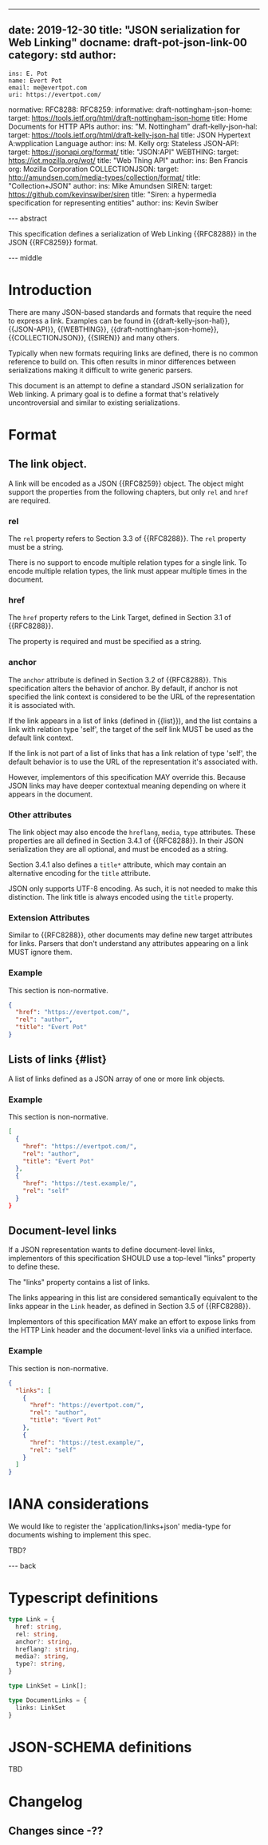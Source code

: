 ---
date: 2019-12-30
title: "JSON serialization for Web Linking"
docname: draft-pot-json-link-00
category: std
author:
 -
    ins: E. Pot
    name: Evert Pot
    email: me@evertpot.com
    uri: https://evertpot.com/
normative:
  RFC8288:
  RFC8259:
informative:
  draft-nottingham-json-home:
    target: https://tools.ietf.org/html/draft-nottingham-json-home
    title: Home Documents for HTTP APIs
    author:
      ins: "M. Nottingham"
  draft-kelly-json-hal:
    target: https://tools.ietf.org/html/draft-kelly-json-hal
    title: JSON Hypertext A:wpplication Language
    author:
      ins: M. Kelly
      org: Stateless
  JSON-API:
    target: https://jsonapi.org/format/
    title: "JSON:API"
  WEBTHING:
    target: https://iot.mozilla.org/wot/
    title: "Web Thing API"
    author: 
      ins: Ben Francis
      org: Mozilla Corporation
  COLLECTIONJSON:
    target: http://amundsen.com/media-types/collection/format/
    title: "Collection+JSON"
    author:
      ins: Mike Amundsen
  SIREN:
    target: https://github.com/kevinswiber/siren
    title: "Siren: a hypermedia specification for representing entities"
    author:
      ins: Kevin Swiber

--- abstract

This specification defines a serialization of Web Linking {{RFC8288}} in the
JSON {{RFC8259}} format.

--- middle

# Introduction

There are many JSON-based standards and formats that require the need to
express a link. Examples can be found in {{draft-kelly-json-hal}}, {{JSON-API}},
{{WEBTHING}}, {{draft-nottingham-json-home}}, {{COLLECTIONJSON}}, {{SIREN}} 
and many others.

Typically when new formats requiring links are defined, there is no common
reference to build on. This often results in minor differences between
serializations making it difficult to write generic parsers.

This document is an attempt to define a standard JSON serialization for
Web linking. A primary goal is to define a format that's relatively
uncontroversial and similar to existing serializations.

# Format

## The link object.

A link will be encoded as a JSON {{RFC8259}} object. The object might support
the properties from the following chapters, but only `rel` and `href` are
required.

### rel

The `rel` property refers to Section 3.3 of {{RFC8288}}. The `rel` property
must be a string.

There is no support to encode multiple relation types for a single link. To
encode multiple relation types, the link must appear multiple times in the
document.

### href

The `href` property refers to the Link Target, defined in Section 3.1 of
{{RFC8288}}.

The property is required and must be specified as a string.

### anchor

The `anchor` attribute is defined in Section 3.2 of {{RFC8288}}. This
specification alters the behavior of anchor. By default, if anchor is not
specified the link context is considered to be the URL of the representation
it is associated with.

If the link appears in a list of links (defined in {{list}}), and the list
contains a link with relation type 'self', the target of the self link MUST
be used as the default link context.

If the link is not part of a list of links that has a link relation of type
'self', the default behavior is to use the URL of the representation it's
associated with.

However, implementors of this specification MAY override this. Because JSON
links may have deeper contextual meaning depending on where it appears in
the document.

### Other attributes

The link object may also encode the `hreflang`, `media`, `type`
attributes. These properties are all defined in Section 3.4.1 of {{RFC8288}}.
In their JSON serialization they are all optional, and must be encoded
as a string.

Section 3.4.1 also defines a `title*` attribute, which may contain an
alternative encoding for the `title` attribute.

JSON only supports UTF-8 encoding. As such, it is not needed to make this
distinction. The link title is always encoded using the `title` property.

### Extension Attributes

Similar to {{RFC8288}}, other documents may define new target attributes
for links. Parsers that don't understand any attributes appearing on a link
MUST ignore them.

### Example

This section is non-normative.

~~~ json
{
  "href": "https://evertpot.com/",
  "rel": "author",
  "title": "Evert Pot"
}
~~~

## Lists of links {#list}

A list of links defined as a JSON array of one or more link objects.


### Example

This section is non-normative.

~~~ json
[
  {
    "href": "https://evertpot.com/",
    "rel": "author",
    "title": "Evert Pot"
  },
  {
    "href": "https://test.example/",
    "rel": "self"
  }
}
~~~

## Document-level links

If a JSON representation wants to define document-level links, implementors
of this specification SHOULD use a top-level "links" property to define
these.

The "links" property contains a list of links.

The links appearing in this list are considered semantically equivalent to
the links appear in the `Link` header, as defined in Section 3.5 of
{{RFC8288}}.

Implementors of this specification MAY  make an effort to expose links from
the HTTP Link header and the document-level links via a unified interface.

### Example

This section is non-normative.

~~~ json
{
  "links": [ 
    {
      "href": "https://evertpot.com/",
      "rel": "author",
      "title": "Evert Pot"
    },
    {
      "href": "https://test.example/",
      "rel": "self"
    }
  ]
}
~~~

# IANA considerations

We would like to register the 'application/links+json' media-type for documents
wishing to implement this spec.

TBD?

--- back

# Typescript definitions

~~~ typescript
type Link = {
  href: string,
  rel: string,
  anchor?: string,
  hreflang?: string,
  media?: string,
  type?: string,
}

type LinkSet = Link[];

type DocumentLinks = {
  links: LinkSet
}
~~~


# JSON-SCHEMA definitions

TBD

# Changelog

## Changes since -??
